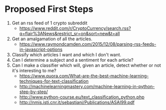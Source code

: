 # Proposed First Steps
1. Get an rss feed of 1 crypto subreddit
    * https://www.reddit.com/r/CryptoCurrency/search.rss?q=flair%3ANews&restrict_sr=on&sort=new&t=all
2. Get an amalgamation of all the articles.
    * https://www.raymondcamden.com/2015/12/08/parsing-rss-feeds-in-javascript-options
3. Classify which articles I want and which I don't want.
4. Can I determine a subject and a sentiment for each article?
5. Can I make a classifier which will, given an article, detect whether or not it's interesting to me?
    * https://www.quora.com/What-are-the-best-machine-learning-techniques-for-text-classification
    * http://machinelearningmastery.com/machine-learning-in-python-step-by-step/
    * http://www.python-course.eu/text_classification_python.php
    * http://nmis.isti.cnr.it/sebastiani/Publications/ASAI99.pdf
    
